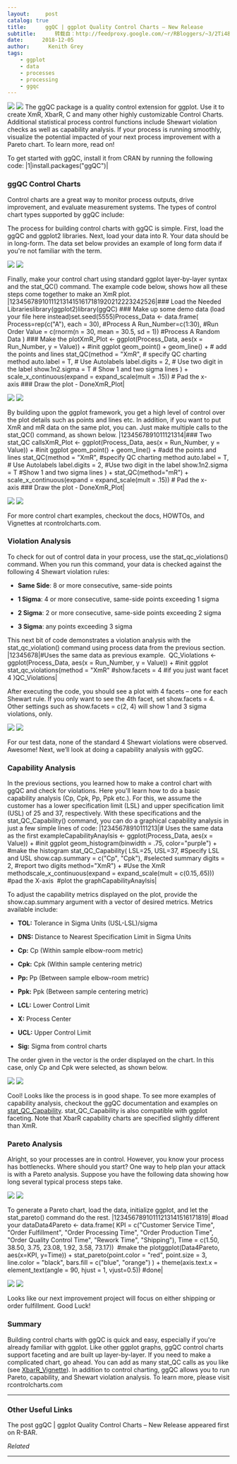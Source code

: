 ```yaml
---
layout:     post
catalog: true
title:      ggQC | ggplot Quality Control Charts – New Release
subtitle:      转载自：http://feedproxy.google.com/~r/RBloggers/~3/2Ti48e3Lgm0/
date:      2018-12-05
author:      Kenith Grey
tags:
    - ggplot
    - data
    - processes
    - processing
    - ggqc
---
```






![](https://i2.wp.com/cdn.r-bar.net/PID627/v0p0p31-c.gif?w=456)
![](https://i2.wp.com/cdn.r-bar.net/PID627/v0p0p31-c.gif?w=456)
The ggQC package is a quality control extension for ggplot. Use it to create XmR, XbarR, C and many other highly customizable Control Charts. Additional statistical process control functions include Shewart violation checks as well as capability analysis. If your process is running smoothly, visualize the potential impacted of your next process improvement with a Pareto chart. To learn more, read on!

To get started with ggQC, install it from CRAN by running the following code:
|1|install.packages("ggQC")|

### ggQC Control Charts

Control charts are a great way to monitor process outputs, drive improvement, and evaluate measurement systems. The types of control chart types supported by ggQC include:

The process for building control charts with ggQC is simple. First, load the ggQC and ggplot2 libraries. Next, load your data into R. Your data should be in long-form. The data set below provides an example of long form data if you're not familiar with the term. 

![](https://i2.wp.com/cdn.r-bar.net/PID627/long_form_data.png?w=456)
![](https://i2.wp.com/cdn.r-bar.net/PID627/long_form_data.png?w=456)


Finally, make your control chart using standard ggplot layer-by-layer syntax and the stat_QC() command. The example code below, shows how all these steps come together to make an XmR plot. 
|1234567891011121314151617181920212223242526|### Load the Needed Librarieslibrary(ggplot2)library(ggQC) ### Make up some demo data (load your file here instead)set.seed(5555)Process_Data <- data.frame( Process=rep(c("A"), each = 30), #Process A Run_Number=c(1:30), #Run Order Value = c(rnorm(n = 30, mean = 30.5, sd = 1)) #Process A Random Data ) ### Make the plotXmR_Plot <- ggplot(Process_Data, aes(x = Run_Number, y = Value)) + #init ggplot geom_point() + geom_line() + # add the points and lines stat_QC(method = "XmR", # specify QC charting method auto.label = T, # Use Autolabels label.digits = 2, # Use two digit in the label show.1n2.sigma = T # Show 1 and two sigma lines ) + scale_x_continuous(expand = expand_scale(mult = .15)) # Pad the x-axis ### Draw the plot - DoneXmR_Plot|

![](https://i2.wp.com/cdn.r-bar.net/PID627/basic_control_chart.png?w=456)
![](https://i2.wp.com/cdn.r-bar.net/PID627/basic_control_chart.png?w=456)


By building upon the ggplot framework, you get a high level of control over the plot details such as points and lines etc. In addition, if you want to put XmR and mR data on the same plot, you can. Just make multiple calls to the stat_QC() command, as shown below. 
|1234567891011121314|### Two stat_QC callsXmR_Plot <- ggplot(Process_Data, aes(x = Run_Number, y = Value)) + #init ggplot geom_point() + geom_line() + #add the points and lines stat_QC(method = "XmR", #specify QC charting method auto.label = T, # Use Autolabels label.digits = 2, #Use two digit in the label show.1n2.sigma = T #Show 1 and two sigma lines ) + stat_QC(method="mR") + scale_x_continuous(expand = expand_scale(mult = .15)) # Pad the x-axis ### Draw the plot - DoneXmR_Plot|

![](https://i2.wp.com/cdn.r-bar.net/PID627/multi_stat_QC_Call.PNG?w=456)
![](https://i2.wp.com/cdn.r-bar.net/PID627/multi_stat_QC_Call.PNG?w=456)


For more control chart examples, checkout the docs, HOWTOs, and Vignettes at rcontrolcharts.com. 

### Violation Analysis

To check for out of control data in your process, use the stat_qc_violations() command. When you run this command, your data is checked against the following 4 Shewart violation rules:

- **Same Side**: 8 or more consecutive, same-side points 

- **1 Sigma**: 4 or more consecutive, same-side points exceeding 1 sigma 

- **2 Sigma**: 2 or more consecutive, same-side points exceeding 2 sigma 

- **3 Sigma**: any points exceeding 3 sigma 


This next bit of code demonstrates a violation analysis with the stat_qc_violation() command using process data from the previous section. 
|12345678|#Uses the same data as previous example.  QC_Violations <- ggplot(Process_Data, aes(x = Run_Number, y = Value)) + #init ggplot stat_qc_violations(method = "XmR" #show.facets = 4 #if you just want facet 4 )QC_Violations|

After executing the code, you should see a plot with 4 facets – one for each Shewart rule. If you only want to see the 4th facet, set show.facets = 4. Other settings such as show.facets = c(2, 4) will show 1 and 3 sigma violations, only. 

![](https://i1.wp.com/cdn.r-bar.net/PID627/violation_analysis.png?w=456)
![](https://i1.wp.com/cdn.r-bar.net/PID627/violation_analysis.png?w=456)


For our test data, none of the standard 4 Shewart violations were observed. Awesome! Next, we’ll look at doing a capability analysis with ggQC. 

### Capability Analysis

In the previous sections, you learned how to make a control chart with ggQC and check for violations. Here you'll learn how to do a basic capability analysis (Cp, Cpk, Pp, Ppk etc.). For this, we assume the customer has a lower specification limit (LSL) and upper specification limit (USL) of 25 and 37, respectively. With these specifications and the stat_QC_Capability() command, you can do a graphical capability analysis in just a few simple lines of code:
|12345678910111213|# Uses the same data as the first exampleCapabilityAnaylsis <- ggplot(Process_Data, aes(x = Value)) + #init ggplot geom_histogram(binwidth = .75, color="purple") + #make the histogram stat_QC_Capability( LSL=25, USL=37, #Specify LSL and USL show.cap.summary = c("Cp", "Cpk"), #selected summary digits = 2, #report two digits method="XmR") + #Use the XmR methodscale_x_continuous(expand = expand_scale(mult = c(0.15,.65))) #pad the X-axis  #plot the graphCapabilityAnaylsis|

To adjust the capability metrics displayed on the plot, provide the show.cap.summary argument with a vector of desired metrics. Metrics available include:

- **TOL:** Tolerance in Sigma Units (USL-LSL)/sigma

- **DNS:** Distance to Nearest Specification Limit in Sigma Units

- **Cp:** Cp (Within sample elbow-room metric)

- **Cpk:** Cpk (Within sample centering metric)

- **Pp:** Pp (Between sample elbow-room metric)

- **Ppk:** Ppk (Between sample centering metric)

- **LCL:** Lower Control Limit

- **X:** Process Center

- **UCL:** Upper Control Limit

- **Sig:** Sigma from control charts


The order given in the vector is the order displayed on the chart. In this case, only Cp and Cpk were selected, as shown below. 

![](https://i1.wp.com/cdn.r-bar.net/PID627/capability_analysis.png?w=456)
![](https://i1.wp.com/cdn.r-bar.net/PID627/capability_analysis.png?w=456)


Cool! Looks like the process is in good shape. To see more examples of capability analysis, checkout the ggQC documentation and examples on [stat_QC_Capability](http://r-bar.net/ggqc-ggplot-quality-control-charts/). stat_QC_Capability is also compatible with ggplot faceting. Note that XbarR capability charts are specified slightly different than XmR.

### Pareto Analysis

Alright, so your processes are in control. However, you know your process has bottlenecks. Where should you start? One way to help plan your attack is with a Pareto analysis. Suppose you have the following data showing how long several typical process steps take. 

![](https://i1.wp.com/cdn.r-bar.net/PID627/ParetoData_Table.png?w=456)
![](https://i1.wp.com/cdn.r-bar.net/PID627/ParetoData_Table.png?w=456)


To generate a Pareto chart, load the data, initialize ggplot, and let the stat_pareto() command do the rest. 
|12345678910111213141516171819| #load your dataData4Pareto <- data.frame( KPI = c("Customer Service Time", "Order Fulfillment", "Order Processing Time", "Order Production Time", "Order Quality Control Time", "Rework Time", "Shipping"), Time = c(1.50, 38.50, 3.75, 23.08, 1.92, 3.58, 73.17))  #make the plotggplot(Data4Pareto, aes(x=KPI, y=Time)) + stat_pareto(point.color = "red", point.size = 3, line.color = "black", bars.fill = c("blue", "orange") ) + theme(axis.text.x = element_text(angle = 90, hjust = 1, vjust=0.5)) #done|

![](https://i0.wp.com/cdn.r-bar.net/PID627/Pareto_Analysis.png?w=456)
![](https://i0.wp.com/cdn.r-bar.net/PID627/Pareto_Analysis.png?w=456)


Looks like our next improvement project will focus on either shipping or order fulfillment. Good Luck! 

### Summary

Building control charts with ggQC is quick and easy, especially if you're already familiar with ggplot. Like other ggplot graphs, ggQC control charts support faceting and are built up layer-by-layer. If you need to make a complicated chart, go ahead. You can add as many stat_QC calls as you like (see [XbarR_Vignette](http://r-bar.net/ggqc-ggplot-quality-control-charts/)). In addition to control charting, ggQC allows you to run Pareto, capability, and Shewart violation analysis. To learn more, please visit rcontrolcharts.com 

---

### Other Useful Links

The post ggQC | ggplot Quality Control Charts – New Release appeared first on R-BAR.


*Related*








---
